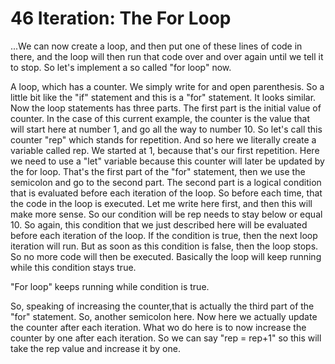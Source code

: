 # 46 Iteration: The For Loop

...We can now create a loop, and then put one of these lines of code in there, and the loop will then run that code over and over again until we tell it to stop. So let's implement a so called "for loop" now.<br>

A loop, which has a counter. We simply write for and open parenthesis. So a little bit like the "if" statement and this is a "for" statement. It looks similar. Now the loop statements has three parts. The first part is the initial value of counter. In the case of this current example, the counter is the value that will start here at number 1, and go all the way to number 10. So let's call this counter "rep" which stands for repetition. And so here we literally create a variable called rep. We started at 1, because that's our first repetition. Here we need to use a "let" variable because this counter will later be updated by the for loop. That's the first part of the "for" statement, then we use the semicolon and go to the second part. The second part is a logical condition that is evaluated before each iteration of the loop. So before each time, that the code in the loop is executed. Let me write here first, and then this will make more sense. So our condition will be rep needs to stay below or equal 10. So again, this condition that we just described here will be evaluated before each iteration of the loop. If the condition is true, then the next loop iteration will run. But as soon as this condition is false, then the loop stops. So no more code will then be executed. Basically the loop will keep running while this condition stays true.<br>

"For loop" keeps running while condition is true.<br>

So, speaking of increasing the counter,that is actually the third part of the "for" statement. So, another semicolon here. Now here we actually update the counter after each iteration. What wo do here is to now increase the counter by one after each iteration. So we can say "rep = rep+1" so this will take the rep value and increase it by one.